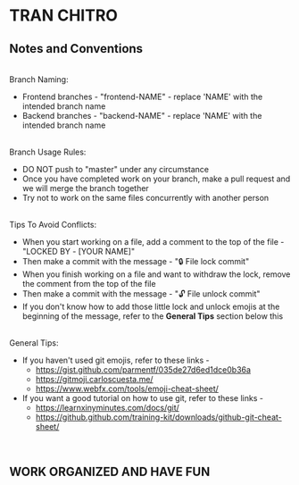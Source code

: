 # TRAN CHITRO

Notes and Conventions
- 
&nbsp;  
Branch Naming:
* Frontend branches - "frontend-NAME" - replace 'NAME' with the intended branch name
* Backend branches - "backend-NAME" - replace 'NAME' with the intended branch name

&nbsp;  
Branch Usage Rules:
* DO NOT push to "master" under any circumstance
* Once you have completed work on your branch, make a pull request and we will merge the branch together
* Try not to work on the same files concurrently with another person

&nbsp;  
Tips To Avoid Conflicts: 
* When you start working on a file, add a comment to the top of the file - "LOCKED BY - [YOUR NAME]"
* Then make a commit with the message - ":lock: File lock commit"
* When you finish working on a file and want to withdraw the lock, remove the comment from the top of the file
* Then make a commit with the message - ":unlock: File unlock commit"
* If you don't know how to add those little lock and unlock emojis at the beginning of the message, refer to the <b>General Tips</b> section below this


&nbsp;  
General Tips:
* If you haven't used git emojis, refer to these links -
    * https://gist.github.com/parmentf/035de27d6ed1dce0b36a
    * https://gitmoji.carloscuesta.me/
    * https://www.webfx.com/tools/emoji-cheat-sheet/
* If you want a good tutorial on how to use git, refer to these links -
    * https://learnxinyminutes.com/docs/git/
    * https://github.github.com/training-kit/downloads/github-git-cheat-sheet/

&nbsp;  

WORK ORGANIZED AND HAVE FUN
-